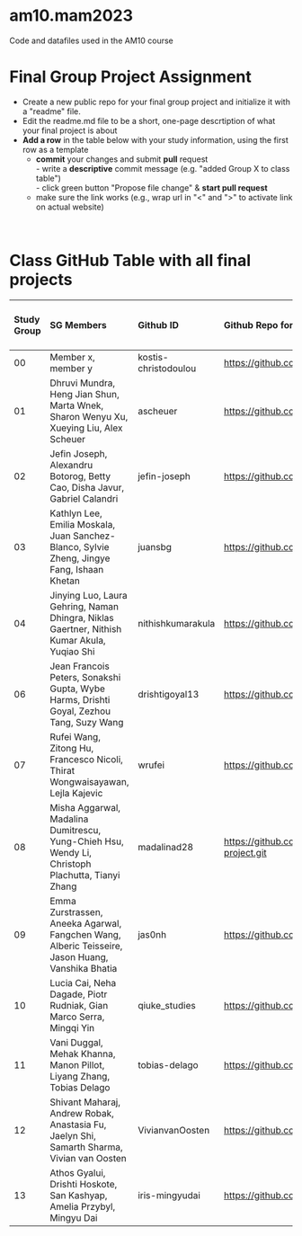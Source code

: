 # am10.mam2023

Code and datafiles used in the AM10 course

# Final Group Project Assignment

- Create a new public repo for your final group project and initialize it with a "readme" file. 
- Edit the readme.md file to be a short, one-page descrtiption of what your final project is about
- **Add a row** in the table below with your study information, using the first row as a template
    - **commit** your changes and submit **pull** request   
            - write a **descriptive** commit message (e.g. "added Group X to class table")  
            - click green button "Propose file change" & **start pull request**
    - make sure the link works (e.g., wrap url in "<" and ">" to activate link on actual website)  
<br>

# Class GitHub Table with all final projects

| Study Group   | SG Members           |Github ID                      |Github Repo for final project        | URL address for final project       |Date Added     |  
|:--------------|:---------------------|:------------------------------------------------------|:-----------------------|:-------------------------------------|:-----------------------| 
| 00     |Member x, member y |kostis-christodoulou |<https://github.com/>|<N/A>     | 2022-11-01 |
| 01    | Dhruvi Mundra, Heng Jian Shun, Marta Wnek, Sharon Wenyu Xu, Xueying Liu, Alex Scheuer | ascheuer | <https://github.com/scheuer98/group1_vns/> | Rome wasn't built in a day | 2022-11-08 |
| 02    | Jefin Joseph, Alexandru Botorog, Betty Cao, Disha Javur, Gabriel Calandri | jefin-joseph | <https://github.com/jefin-joseph/am10_group2_project> | Coming soon... | 2022-11-08 |
| 03     |Kathlyn Lee, Emilia Moskala, Juan Sanchez-Blanco, Sylvie Zheng, Jingye Fang, Ishaan Khetan |juansbg |https://github.com/juansbg/mam_g3_data_viz| <N/A>     | 2022-11-07 |
| 04    | Jinying Luo, Laura Gehring, Naman Dhingra, Niklas Gaertner, Nithish Kumar Akula, Yuqiao Shi | nithishkumarakula | <https://github.com/nithishkumarakula/am10_final_project_4> | Great things take time.. | 2022-11-07
| 06 | Jean Francois Peters, Sonakshi Gupta, Wybe Harms, Drishti Goyal, Zezhou Tang, Suzy Wang | drishtigoyal13 | <https://github.com/jpeters2023/group6_datavisproject> | Coming Sooner! | 2022-11-07|
| 07 | Rufei Wang, Zitong Hu, Francesco Nicoli, Thirat Wongwaisayawan, Lejla Kajevic | wrufei | <https://github.com/wrufei/am10_group7_final_project> | Coming Soon! | 2022-11-09
| 08    | Misha Aggarwal, Madalina Dumitrescu, Yung-Chieh Hsu, Wendy Li, Christoph Plachutta, Tianyi Zhang | madalinad28 |<https://github.com/madalinad28/am10-group8-football-project.git> |Coming soon...  | 2022-11-07 |
| 09     |Emma Zurstrassen, Aneeka Agarwal, Fangchen Wang, Alberic Teisseire, Jason Huang, Vanshika Bhatia |jas0nh |https://github.com/jas0nh/am10_group9_project| <N/A>     | 2022-11-07 |
| 10     |Lucia Cai, Neha Dagade, Piotr Rudniak, Gian Marco Serra, Mingqi Yin |qiuke_studies |<https://github.com/Qiuke-Studies/am10_group_project>| <N/A>     | 2022-11-05 |
| 11     |Vani Duggal, Mehak Khanna, Manon Pillot, Liyang Zhang, Tobias Delago |tobias-delago |<https://github.com/tobias-delago/am10_group11_project> |Coming soon...  | 2022-11-05 |
| 12     | Shivant Maharaj, Andrew Robak, Anastasia Fu, Jaelyn Shi, Samarth Sharma, Vivian van Oosten | VivianvanOosten |<https://github.com/VivianvanOosten/am10_group12_project> |Coming soon...  | 2022-11-07 |
| 13    | Athos Gyalui, Drishti Hoskote, San Kashyap, Amelia Przybyl, Mingyu Dai | iris-mingyudai | <https://github.com/iris-mingyudai/am10_group_13> | Coming soon... | 2022-11-08 |
